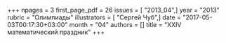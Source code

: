 +++
npages = 3
first_page_pdf = 26
issues = [ "2013_04",]
year = "2013"
rubric = "Олимпиады"
illustrators = [ "Сергей Чуб",]
date = "2017-05-03T00:17:30+03:00"
month = "04"
authors = []
title = "XXIV математический праздник"
+++
